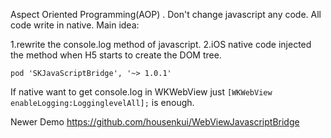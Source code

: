   Aspect Oriented Programming(AOP) .
  Don't change javascript any code. All code write in native.
  Main idea: 
 
  1.rewrite the console.log method of javascript.       2.iOS native code injected the method when H5 starts to create the DOM tree.


```pod 'SKJavaScriptBridge', '~> 1.0.1'```

If native want to get console.log in WKWebView just
```[WKWebView enableLogging:LogginglevelAll];``` is enough.

Newer Demo https://github.com/housenkui/WebViewJavascriptBridge
